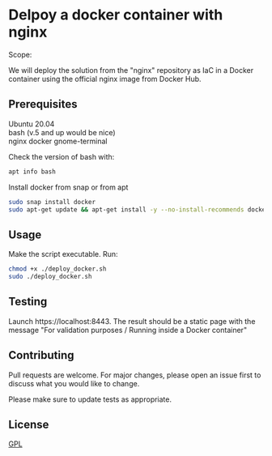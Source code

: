 # Delpoy a docker container with nginx

Scope: 

We will deploy the solution from the "nginx" repository as IaC in a Docker container using the official nginx image from Docker Hub. 

## Prerequisites

Ubuntu 20.04   
bash (v.5 and up would be nice) \
nginx
docker
gnome-terminal

Check the version of bash with:

```bash
apt info bash
```
Install docker from snap or from apt

```bash
sudo snap install docker
sudo apt-get update && apt-get install -y --no-install-recommends docker.io
```

## Usage

Make the script executable. Run:

```bash
chmod +x ./deploy_docker.sh
sudo ./deploy_docker.sh
```
## Testing

Launch https://localhost:8443. The result should be a static page with the message "For validation purposes / Running inside a Docker container"

## Contributing

Pull requests are welcome. For major changes, please open an issue first
to discuss what you would like to change.

Please make sure to update tests as appropriate.

## License

[GPL](https://choosealicense.com/licenses/gpl-3.0/)

